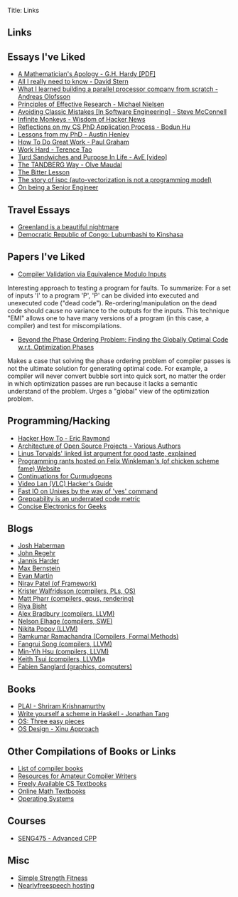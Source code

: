 Title: Links

## Links

## Essays I\'ve Liked

- [A Mathematician\'s Apology - G.H. Hardy
  \[PDF\]](https://web.njit.edu/~akansu/PAPERS/GHHardy-AMathematiciansApology.pdf)
- [All I really need to know - David
  Stern](http://theory.caltech.edu/~preskill/all-i-really-need-to-know.pdf)
- [What I learned building a parallel processor company from scratch
  -Andreas
  Olofsson](https://parallella.org/wp-content/uploads/2017/01/hipeac_lessons.pdf)
- [Principles of Effective Research - Michael
  Nielsen](https://michaelnielsen.org/blog/principles-of-effective-research/)
- [Avoiding Classic Mistakes \[In Software Engineering\] - Steve
  McConnell](https://stevemcconnell.com/wp-content/uploads/2017/08/ClassicMistakes.pdf)
- [Infinite Monkeys - Wisdom of Hacker
  News](https://thomshutt.github.io/infinite-monkeys/)
- [Reflections on my CS PhD Application Process - Bodun
  Hu](https://www.bodunhu.com/blog/posts/reflections-on-my-cs-phd-application-process/)
- [Lessons from my PhD - Austin
  Henley](https://austinhenley.com/blog/lessonsfrommyphd.html)
- [How To Do Great Work - Paul
  Graham](http://paulgraham.com/greatwork.html)
- [Work Hard - Terence
  Tao](https://terrytao.wordpress.com/career-advice/work-hard/)
- [Turd Sandwiches and Purpose In Life - AvE
  \[video\]](https://youtu.be/E7RgtMGL7CA?si=n-JG-tI3TODkEODk)
- [The TANDBERG Way - Olve
  Maudal](https://youtu.be/34FLhwkrwoQ?si=QU1Q_wMIDMyzutwg)
- [The Bitter
  Lesson](https://www.cs.utexas.edu/~eunsol/courses/data/bitter_lesson.pdf)
- [The story of ispc (auto-vectorization is not a programming
  model)](https://pharr.org/matt/blog/2018/04/30/ispc-all)
- [On being a Senior
  Engineer](https://www.kitchensoap.com/2012/10/25/on-being-a-senior-engineer/)

## Travel Essays

- [Greenland is a beautiful
  nightmare](https://matduggan.com/greenland-is-a-beautiful-nightmare/)
- [Democratic Republic of Congo: Lubumbashi to Kinshasa](https://geoff.greer.fm/congo/)

## Papers I\'ve Liked

- [Compiler Validation via Equivalence Modulo
  Inputs](https://web.cs.ucdavis.edu/~su/publications/emi.pdf)

Interesting approach to testing a program for faults. To summarize: For
a set of inputs \'I\' to a program \'P\', \'P\' can be divided into
executed and unexecuted code (\"dead code\"). Re-ordering/manipulation
on the dead code should cause no variance to the outputs for the inputs.
This technique \"EMI\" allows one to have many versions of a program (in
this case, a compiler) and test for miscompilations.

- [Beyond the Phase Ordering Problem: Finding the Globally
Optimal Code w.r.t. Optimization Phases](https://arxiv.org/pdf/2410.03120)

Makes a case that solving the phase ordering problem of compiler passes
is not the ultimate solution for generating optimal code. For example, 
a compiler will never convert bubble sort into quick sort, no matter
the order in which optimization passes are run because it lacks a semantic
understand of the problem. Urges a "global" view of the optimization problem.

## Programming/Hacking

- [Hacker How To - Eric
  Raymond](http://www.catb.org/~esr/faqs/hacker-howto.html)
- [Architecture of Open Source Projects - Various
  Authors](https://aosabook.org/en/)
- [Linus Torvalds\' linked list argument for good taste,
  explained](https://github.com/mkirchner/linked-list-good-taste)
- [Programming rants hosted on Felix Winkleman\'s (of chicken scheme
  fame) Website](http://call-with-current-continuation.org/)
- [Continuations for
  Curmudgeons](https://intertwingly.net/blog/2005/04/13/Continuations-for-Curmudgeons)
- [Video Lan (VLC) Hacker\'s
  Guide](https://wiki.videolan.org/Hacker_Guide/Audio_Filters/)
- [Fast IO on Unixes by the way of \'yes\'
  command](https://www.reddit.com/r/unix/comments/6gxduc/how_is_gnu_yes_so_fast/)
- [Greppability is an underrated code
  metric](https://morizbuesing.com/blog/greppability-code-metric/)
- [Concise Electronics for
  Geeks](https://lcamtuf.coredump.cx/electronics/)

## Blogs

- [Josh Haberman](https://blog.reverberate.org/)
- [John Regehr](https://blog.regehr.org/)
- [Jannis Harder](https://jix.one/)
- [Max Bernstein](https://bernsteinbear.com/blog/)
- [Evan Martin](https://neugierig.org/software/blog/archive.html)
- [Nirav Patel (of Framework)](https://eclecti.cc/)
- [Krister Walfridsson (compilers, PLs,
  OS)](https://kristerw.github.io/)
- [Matt Pharr (compilers, gpus,
  rendering)](https://pharr.org/matt/blog/)
- [Riya Bisht](https://riyabisht.com/links/)
- [Alex Bradbury (compilers, LLVM)](https://muxup.com/)
- [Nelson Elhage (compilers, SWE)](https://blog.nelhage.com/)
- [Nikita Popov (LLVM)](https://www.npopov.com/)
- [Ramkumar Ramachandra (Compilers, Formal Methods)](https://artagnon.com/)
- [Fangrui Song (compilers, LLVM)](https://maskray.me/)
- [Min-Yih Hsu (compilers, LLVM)](https://myhsu.xyz/blog/)
- [Keith Tsui (compilers, LLVM)](https://juejin.cn/user/4432851098679431/posts)a
- [Fabien Sanglard (graphics, computers)](https://fabiensanglard.net/)

## Books

- [PLAI - Shriram
  Krishnamurthy](http://cs.brown.edu/courses/cs173/2012/book/)
- [Write yourself a scheme in Haskell - Jonathan
  Tang](https://en.wikibooks.org/wiki/Write_Yourself_a_Scheme_in_48_Hours)
- [OS: Three easy
  pieces](https://pages.cs.wisc.edu/~remzi/OSTEP/#book-chapters)
- [OS Design - Xinu Approach](https://xinu.cs.purdue.edu/)

## Other Compilations of Books or Links

- [List of compiler books](https://gcc.gnu.org/wiki/ListOfCompilerBooks)
- [Resources for Amateur Compiler Writers](https://c9x.me/compile/bib/)
- [Freely Available CS Textbooks](https://csgordon.github.io/books.html)
- [Online Math
  Textbooks](http://people.math.gatech.edu/~cain/textbooks/onlinebooks.html)
- [Operating Systems](https://port70.net/~nsz/06_os.html)

## Courses

- [SENG475 - Advanced
  CPP](https://www.ece.uvic.ca/~frodo/cppbook/#videos)

## Misc

- [Simple Strength Fitness](https://ss.fitness/)
- [Nearlyfreespeech hosting](https://www.nearlyfreespeech.net/)
